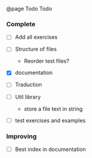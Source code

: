 @page Todo Todo
### Complete
- [ ] Add all exercises
- [ ] Structure of files
    - Reorder test files?
- [x] documentation
- [ ] Traduction
- [ ] Util library
    - store a file text in string
- [ ] test exercises and examples


### Improving
- [ ] Best index in documentation
